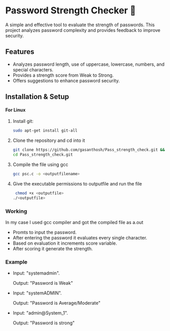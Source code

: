 # Password Strength Checker 🔐 

A simple and effective tool to evaluate the strength of passwords. This project analyzes password complexity and provides feedback to improve security.

## Features
- Analyzes password length, use of uppercase, lowercase, numbers, and special characters.
- Provides a strength score from Weak to Strong.
- Offers suggestions to enhance password security.

## Installation & Setup
#### For Linux
1. Install git:
   ```bash
   sudo apt-get install git-all
2. Clone the repository and cd into it
     ```bash
   git clone https://github.com/gasanthosh/Pass_strength_check.git &&
   cd Pass_strength_check.git
3. Compile the file using gcc
      ```bash
      gcc psc.c -o <outputfilename>
4. Give the executable permissions to outputfile and run the file
      ```bash
       chmod +x <outputfile>
      ./<outputfile>
     
 ### Working
 In my case I used gcc compiler and got the compiled file as a.out 
 
- Promts to input the password.
- After entering the password it evaluates every single character.
- Based on evaluation it increments score variable.
- After scoring it generate the strength.
### Example
- Input: "systemadmin". 

  Output: "Password is Weak"

- Input: "systemADMIN". 

  Output: "Password is Average/Moderate"

- Input: "admin@System_1".

  Output: "Password is strong"
